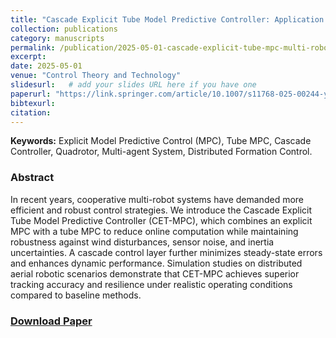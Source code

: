 ```yaml
---
title: "Cascade Explicit Tube Model Predictive Controller: Application for a Multi-Robot System"
collection: publications
category: manuscripts
permalink: /publication/2025-05-01-cascade-explicit-tube-mpc-multi-robot
excerpt:
date: 2025-05-01
venue: "Control Theory and Technology"
slidesurl:   # add your slides URL here if you have one
paperurl: "https://link.springer.com/article/10.1007/s11768-025-00244-y"
bibtexurl:
citation: 
---
```

**Keywords:** Explicit Model Predictive Control (MPC), Tube MPC, Cascade Controller, Quadrotor, Multi-agent System, Distributed Formation Control.

### Abstract
In recent years, cooperative multi-robot systems have demanded more efficient and robust control strategies. We introduce the Cascade Explicit Tube Model Predictive Controller (CET-MPC), which combines an explicit MPC with a tube MPC to reduce online computation while maintaining robustness against wind disturbances, sensor noise, and inertia uncertainties. A cascade control layer further minimizes steady-state errors and enhances dynamic performance. Simulation studies on distributed aerial robotic scenarios demonstrate that CET-MPC achieves superior tracking accuracy and resilience under realistic operating conditions compared to baseline methods.

### [Download Paper](https://link.springer.com/article/10.1007/s11768-025-00244-y) 

